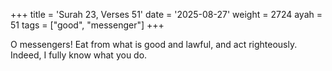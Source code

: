 +++
title = 'Surah 23, Verses 51'
date = '2025-08-27'
weight = 2724
ayah = 51
tags = ["good", "messenger"]
+++

O messengers! Eat from what is good and lawful, and act righteously. Indeed, I fully know what you do.